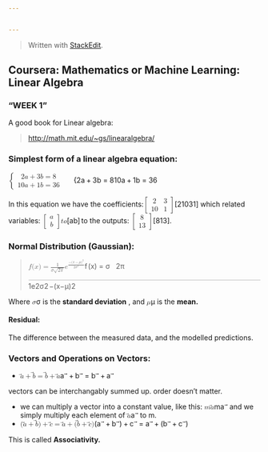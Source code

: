 ```yaml
---


---
```


<blockquote>
<p>Written with <a href="https://stackedit.io/">StackEdit</a>.</p>
</blockquote>
<h2 id="coursera-mathematics-or-machine-learning-linear-algebra">Coursera: Mathematics or Machine Learning: Linear Algebra</h2>
<h3 id="week-1">“WEEK 1”</h3>
<p>A good book for Linear algebra:</p>
<blockquote>
<p><a href="http://math.mit.edu/~gs/linearalgebra/">http://math.mit.edu/~gs/linearalgebra/</a></p>
</blockquote>
<h3 id="simplest-form-of-a-linear-algebra-equation">Simplest form of a linear algebra equation:</h3>
<p><span class="katex--inline"><span class="katex"><span class="katex-mathml"><math><semantics><mrow><mo fence="true">{</mo><mtable rowspacing="0.15999999999999992em" columnspacing="1em"><mtr><mtd><mstyle scriptlevel="0" displaystyle="false"><mrow><mn>2</mn><mi>a</mi><mo>+</mo><mn>3</mn><mi>b</mi><mo>=</mo><mn>8</mn></mrow></mstyle></mtd><mtd><mstyle scriptlevel="0" displaystyle="false"><mrow></mrow></mstyle></mtd><mtd><mstyle scriptlevel="0" displaystyle="false"><mrow></mrow></mstyle></mtd></mtr><mtr><mtd><mstyle scriptlevel="0" displaystyle="false"><mrow><mn>10</mn><mi>a</mi><mo>+</mo><mn>1</mn><mi>b</mi><mo>=</mo><mn>36</mn></mrow></mstyle></mtd><mtd><mstyle scriptlevel="0" displaystyle="false"><mrow></mrow></mstyle></mtd><mtd><mstyle scriptlevel="0" displaystyle="false"><mrow></mrow></mstyle></mtd></mtr></mtable></mrow><annotation encoding="application/x-tex">\left\{\begin{matrix}
2a + 3b = 8 &amp;  &amp; \\ 
10a + 1b = 36 &amp;  &amp; 
\end{matrix}\right.</annotation></semantics></math></span><span class="katex-html" aria-hidden="true"><span class="base"><span class="strut" style="height: 2.40003em; vertical-align: -0.95003em;"></span><span class="minner"><span class="mopen delimcenter" style="top: 0em;"><span class="delimsizing size3">{</span></span><span class="mord"><span class="mtable"><span class="col-align-c"><span class="vlist-t vlist-t2"><span class="vlist-r"><span class="vlist" style="height: 1.45em;"><span class="" style="top: -3.61em;"><span class="pstrut" style="height: 3em;"></span><span class="mord"><span class="mord">2</span><span class="mord mathdefault">a</span><span class="mspace" style="margin-right: 0.222222em;"></span><span class="mbin">+</span><span class="mspace" style="margin-right: 0.222222em;"></span><span class="mord">3</span><span class="mord mathdefault">b</span><span class="mspace" style="margin-right: 0.277778em;"></span><span class="mrel">=</span><span class="mspace" style="margin-right: 0.277778em;"></span><span class="mord">8</span></span></span><span class="" style="top: -2.41em;"><span class="pstrut" style="height: 3em;"></span><span class="mord"><span class="mord">1</span><span class="mord">0</span><span class="mord mathdefault">a</span><span class="mspace" style="margin-right: 0.222222em;"></span><span class="mbin">+</span><span class="mspace" style="margin-right: 0.222222em;"></span><span class="mord">1</span><span class="mord mathdefault">b</span><span class="mspace" style="margin-right: 0.277778em;"></span><span class="mrel">=</span><span class="mspace" style="margin-right: 0.277778em;"></span><span class="mord">3</span><span class="mord">6</span></span></span></span><span class="vlist-s">​</span></span><span class="vlist-r"><span class="vlist" style="height: 0.95em;"><span class=""></span></span></span></span></span><span class="arraycolsep" style="width: 0.5em;"></span><span class="arraycolsep" style="width: 0.5em;"></span><span class="col-align-c"><span class="vlist-t vlist-t2"><span class="vlist-r"><span class="vlist" style="height: 1.45em;"><span class="" style="top: -3.45em;"><span class="pstrut" style="height: 2.84em;"></span><span class="mord"></span></span><span class="" style="top: -2.25em;"><span class="pstrut" style="height: 2.84em;"></span><span class="mord"></span></span></span><span class="vlist-s">​</span></span><span class="vlist-r"><span class="vlist" style="height: 0.95em;"><span class=""></span></span></span></span></span><span class="arraycolsep" style="width: 0.5em;"></span><span class="arraycolsep" style="width: 0.5em;"></span><span class="col-align-c"><span class="vlist-t vlist-t2"><span class="vlist-r"><span class="vlist" style="height: 1.45em;"><span class="" style="top: -3.45em;"><span class="pstrut" style="height: 2.84em;"></span><span class="mord"></span></span><span class="" style="top: -2.25em;"><span class="pstrut" style="height: 2.84em;"></span><span class="mord"></span></span></span><span class="vlist-s">​</span></span><span class="vlist-r"><span class="vlist" style="height: 0.95em;"><span class=""></span></span></span></span></span></span></span><span class="mclose nulldelimiter"></span></span></span></span></span></span></p>
<p>In this equation we have the coefficients:<span class="katex--inline"><span class="katex"><span class="katex-mathml"><math><semantics><mrow><mo fence="true">[</mo><mtable rowspacing="0.15999999999999992em" columnspacing="1em"><mtr><mtd><mstyle scriptlevel="0" displaystyle="false"><mn>2</mn></mstyle></mtd><mtd><mstyle scriptlevel="0" displaystyle="false"><mn>3</mn></mstyle></mtd></mtr><mtr><mtd><mstyle scriptlevel="0" displaystyle="false"><mn>10</mn></mstyle></mtd><mtd><mstyle scriptlevel="0" displaystyle="false"><mn>1</mn></mstyle></mtd></mtr></mtable><mo fence="true">]</mo></mrow><annotation encoding="application/x-tex">\begin{bmatrix}
2 &amp; 3\\ 
10 &amp; 1
\end{bmatrix}</annotation></semantics></math></span><span class="katex-html" aria-hidden="true"><span class="base"><span class="strut" style="height: 2.40003em; vertical-align: -0.95003em;"></span><span class="minner"><span class="mopen delimcenter" style="top: 0em;"><span class="delimsizing size3">[</span></span><span class="mord"><span class="mtable"><span class="col-align-c"><span class="vlist-t vlist-t2"><span class="vlist-r"><span class="vlist" style="height: 1.45em;"><span class="" style="top: -3.61em;"><span class="pstrut" style="height: 3em;"></span><span class="mord"><span class="mord">2</span></span></span><span class="" style="top: -2.41em;"><span class="pstrut" style="height: 3em;"></span><span class="mord"><span class="mord">1</span><span class="mord">0</span></span></span></span><span class="vlist-s">​</span></span><span class="vlist-r"><span class="vlist" style="height: 0.95em;"><span class=""></span></span></span></span></span><span class="arraycolsep" style="width: 0.5em;"></span><span class="arraycolsep" style="width: 0.5em;"></span><span class="col-align-c"><span class="vlist-t vlist-t2"><span class="vlist-r"><span class="vlist" style="height: 1.45em;"><span class="" style="top: -3.61em;"><span class="pstrut" style="height: 3em;"></span><span class="mord"><span class="mord">3</span></span></span><span class="" style="top: -2.41em;"><span class="pstrut" style="height: 3em;"></span><span class="mord"><span class="mord">1</span></span></span></span><span class="vlist-s">​</span></span><span class="vlist-r"><span class="vlist" style="height: 0.95em;"><span class=""></span></span></span></span></span></span></span><span class="mclose delimcenter" style="top: 0em;"><span class="delimsizing size3">]</span></span></span></span></span></span></span> which related variables: <span class="katex--inline"><span class="katex"><span class="katex-mathml"><math><semantics><mrow><mrow><mo fence="true">[</mo><mtable rowspacing="0.15999999999999992em" columnspacing="1em"><mtr><mtd><mstyle scriptlevel="0" displaystyle="false"><mi>a</mi></mstyle></mtd></mtr><mtr><mtd><mstyle scriptlevel="0" displaystyle="false"><mi>b</mi></mstyle></mtd></mtr></mtable><mo fence="true">]</mo></mrow><mi>t</mi><mi>o</mi></mrow><annotation encoding="application/x-tex">\begin{bmatrix}
a\\ 
b
\end{bmatrix} to</annotation></semantics></math></span><span class="katex-html" aria-hidden="true"><span class="base"><span class="strut" style="height: 2.40003em; vertical-align: -0.95003em;"></span><span class="minner"><span class="mopen delimcenter" style="top: 0em;"><span class="delimsizing size3">[</span></span><span class="mord"><span class="mtable"><span class="col-align-c"><span class="vlist-t vlist-t2"><span class="vlist-r"><span class="vlist" style="height: 1.45em;"><span class="" style="top: -3.61em;"><span class="pstrut" style="height: 3em;"></span><span class="mord"><span class="mord mathdefault">a</span></span></span><span class="" style="top: -2.41em;"><span class="pstrut" style="height: 3em;"></span><span class="mord"><span class="mord mathdefault">b</span></span></span></span><span class="vlist-s">​</span></span><span class="vlist-r"><span class="vlist" style="height: 0.95em;"><span class=""></span></span></span></span></span></span></span><span class="mclose delimcenter" style="top: 0em;"><span class="delimsizing size3">]</span></span></span><span class="mspace" style="margin-right: 0.166667em;"></span><span class="mord mathdefault">t</span><span class="mord mathdefault">o</span></span></span></span></span> the outputs: <span class="katex--inline"><span class="katex"><span class="katex-mathml"><math><semantics><mrow><mo fence="true">[</mo><mtable rowspacing="0.15999999999999992em" columnspacing="1em"><mtr><mtd><mstyle scriptlevel="0" displaystyle="false"><mn>8</mn></mstyle></mtd></mtr><mtr><mtd><mstyle scriptlevel="0" displaystyle="false"><mn>13</mn></mstyle></mtd></mtr></mtable><mo fence="true">]</mo></mrow><annotation encoding="application/x-tex">\begin{bmatrix}
8\\ 
13
\end{bmatrix}</annotation></semantics></math></span><span class="katex-html" aria-hidden="true"><span class="base"><span class="strut" style="height: 2.40003em; vertical-align: -0.95003em;"></span><span class="minner"><span class="mopen delimcenter" style="top: 0em;"><span class="delimsizing size3">[</span></span><span class="mord"><span class="mtable"><span class="col-align-c"><span class="vlist-t vlist-t2"><span class="vlist-r"><span class="vlist" style="height: 1.45em;"><span class="" style="top: -3.61em;"><span class="pstrut" style="height: 3em;"></span><span class="mord"><span class="mord">8</span></span></span><span class="" style="top: -2.41em;"><span class="pstrut" style="height: 3em;"></span><span class="mord"><span class="mord">1</span><span class="mord">3</span></span></span></span><span class="vlist-s">​</span></span><span class="vlist-r"><span class="vlist" style="height: 0.95em;"><span class=""></span></span></span></span></span></span></span><span class="mclose delimcenter" style="top: 0em;"><span class="delimsizing size3">]</span></span></span></span></span></span></span>.</p>
<h3 id="normal-distribution-gaussian">Normal Distribution (Gaussian):</h3>
<blockquote>
<p><span class="katex--inline"><span class="katex"><span class="katex-mathml"><math><semantics><mrow><mi>f</mi><mo stretchy="false">(</mo><mi>x</mi><mo stretchy="false">)</mo><mo>=</mo><mfrac><mn>1</mn><mrow><mi>σ</mi><msqrt><mrow><mn>2</mn><mi>π</mi></mrow></msqrt></mrow></mfrac><msup><mi>e</mi><mfrac><mrow><mo>−</mo><mo stretchy="false">(</mo><mi>x</mi><mo>−</mo><mi>μ</mi><msup><mo stretchy="false">)</mo><mn>2</mn></msup></mrow><mrow><mn>2</mn><msup><mi>σ</mi><mn>2</mn></msup></mrow></mfrac></msup></mrow><annotation encoding="application/x-tex">f(x) = \frac{1}{\sigma \sqrt{2\pi }} e^{\frac{-(x-\mu )^2}{2\sigma ^2}}</annotation></semantics></math></span><span class="katex-html" aria-hidden="true"><span class="base"><span class="strut" style="height: 1em; vertical-align: -0.25em;"></span><span class="mord mathdefault" style="margin-right: 0.10764em;">f</span><span class="mopen">(</span><span class="mord mathdefault">x</span><span class="mclose">)</span><span class="mspace" style="margin-right: 0.277778em;"></span><span class="mrel">=</span><span class="mspace" style="margin-right: 0.277778em;"></span></span><span class="base"><span class="strut" style="height: 1.86709em; vertical-align: -0.538em;"></span><span class="mord"><span class="mopen nulldelimiter"></span><span class="mfrac"><span class="vlist-t vlist-t2"><span class="vlist-r"><span class="vlist" style="height: 0.845108em;"><span class="" style="top: -2.55101em;"><span class="pstrut" style="height: 3em;"></span><span class="sizing reset-size6 size3 mtight"><span class="mord mtight"><span class="mord mathdefault mtight" style="margin-right: 0.03588em;">σ</span><span class="mord sqrt mtight"><span class="vlist-t vlist-t2"><span class="vlist-r"><span class="vlist" style="height: 0.912845em;"><span class="svg-align" style="top: -3em;"><span class="pstrut" style="height: 3em;"></span><span class="mord mtight" style="padding-left: 0.833em;"><span class="mord mtight">2</span><span class="mord mathdefault mtight" style="margin-right: 0.03588em;">π</span></span></span><span class="" style="top: -2.87284em;"><span class="pstrut" style="height: 3em;"></span><span class="hide-tail mtight" style="min-width: 0.853em; height: 1.08em;"><svg width="400em" height="1.08em" viewBox="0 0 400000 1080" preserveAspectRatio="xMinYMin slice"><path d="M95,702c-2.7,0,-7.17,-2.7,-13.5,-8c-5.8,-5.3,-9.5,
-10,-9.5,-14c0,-2,0.3,-3.3,1,-4c1.3,-2.7,23.83,-20.7,67.5,-54c44.2,-33.3,65.8,
-50.3,66.5,-51c1.3,-1.3,3,-2,5,-2c4.7,0,8.7,3.3,12,10s173,378,173,378c0.7,0,
35.3,-71,104,-213c68.7,-142,137.5,-285,206.5,-429c69,-144,104.5,-217.7,106.5,
-221c5.3,-9.3,12,-14,20,-14H400000v40H845.2724s-225.272,467,-225.272,467
s-235,486,-235,486c-2.7,4.7,-9,7,-19,7c-6,0,-10,-1,-12,-3s-194,-422,-194,-422
s-65,47,-65,47z M834 80H400000v40H845z"></path></svg></span></span></span><span class="vlist-s">​</span></span><span class="vlist-r"><span class="vlist" style="height: 0.127155em;"><span class=""></span></span></span></span></span></span></span></span><span class="" style="top: -3.23em;"><span class="pstrut" style="height: 3em;"></span><span class="frac-line" style="border-bottom-width: 0.04em;"></span></span><span class="" style="top: -3.394em;"><span class="pstrut" style="height: 3em;"></span><span class="sizing reset-size6 size3 mtight"><span class="mord mtight"><span class="mord mtight">1</span></span></span></span></span><span class="vlist-s">​</span></span><span class="vlist-r"><span class="vlist" style="height: 0.538em;"><span class=""></span></span></span></span></span><span class="mclose nulldelimiter"></span></span><span class="mord"><span class="mord mathdefault">e</span><span class="msupsub"><span class="vlist-t"><span class="vlist-r"><span class="vlist" style="height: 1.32909em;"><span class="" style="top: -3.45342em; margin-right: 0.05em;"><span class="pstrut" style="height: 3em;"></span><span class="sizing reset-size6 size3 mtight"><span class="mord mtight"><span class="mord mtight"><span class="mopen nulldelimiter sizing reset-size3 size6"></span><span class="mfrac"><span class="vlist-t vlist-t2"><span class="vlist-r"><span class="vlist" style="height: 1.25096em;"><span class="" style="top: -2.50619em;"><span class="pstrut" style="height: 3em;"></span><span class="sizing reset-size3 size1 mtight"><span class="mord mtight"><span class="mord mtight">2</span><span class="mord mtight"><span class="mord mathdefault mtight" style="margin-right: 0.03588em;">σ</span><span class="msupsub"><span class="vlist-t"><span class="vlist-r"><span class="vlist" style="height: 0.93844em;"><span class="" style="top: -2.93844em; margin-right: 0.1em;"><span class="pstrut" style="height: 2.64444em;"></span><span class="mord mtight">2</span></span></span></span></span></span></span></span></span></span><span class="" style="top: -3.2255em;"><span class="pstrut" style="height: 3em;"></span><span class="frac-line mtight" style="border-bottom-width: 0.049em;"></span></span><span class="" style="top: -3.50207em;"><span class="pstrut" style="height: 3em;"></span><span class="sizing reset-size3 size1 mtight"><span class="mord mtight"><span class="mord mtight">−</span><span class="mopen mtight">(</span><span class="mord mathdefault mtight">x</span><span class="mbin mtight">−</span><span class="mord mathdefault mtight">μ</span><span class="mclose mtight"><span class="mclose mtight">)</span><span class="msupsub"><span class="vlist-t"><span class="vlist-r"><span class="vlist" style="height: 1.04844em;"><span class="" style="top: -3.04844em; margin-right: 0.1em;"><span class="pstrut" style="height: 2.64444em;"></span><span class="mord mtight">2</span></span></span></span></span></span></span></span></span></span></span><span class="vlist-s">​</span></span><span class="vlist-r"><span class="vlist" style="height: 0.493814em;"><span class=""></span></span></span></span></span><span class="mclose nulldelimiter sizing reset-size3 size6"></span></span></span></span></span></span></span></span></span></span></span></span></span></span></p>
</blockquote>
<p>Where <span class="katex--inline"><span class="katex"><span class="katex-mathml"><math><semantics><mrow><mi>σ</mi></mrow><annotation encoding="application/x-tex">\sigma</annotation></semantics></math></span><span class="katex-html" aria-hidden="true"><span class="base"><span class="strut" style="height: 0.43056em; vertical-align: 0em;"></span><span class="mord mathdefault" style="margin-right: 0.03588em;">σ</span></span></span></span></span> is the <strong>standard deviation</strong> , and <span class="katex--inline"><span class="katex"><span class="katex-mathml"><math><semantics><mrow><mi>μ</mi></mrow><annotation encoding="application/x-tex">\mu</annotation></semantics></math></span><span class="katex-html" aria-hidden="true"><span class="base"><span class="strut" style="height: 0.625em; vertical-align: -0.19444em;"></span><span class="mord mathdefault">μ</span></span></span></span></span> is the <strong>mean.</strong></p>
<h4 id="residual">Residual:</h4>
<p>The difference between the measured data, and the modelled predictions.</p>
<h3 id="vectors-and-operations-on-vectors">Vectors and Operations on Vectors:</h3>
<ul>
<li><span class="katex--inline"><span class="katex"><span class="katex-mathml"><math><semantics><mrow><mover accent="true"><mi>a</mi><mo>⃗</mo></mover><mo>+</mo><mover accent="true"><mi>b</mi><mo>⃗</mo></mover><mo>=</mo><mover accent="true"><mi>b</mi><mo>⃗</mo></mover><mo>+</mo><mover accent="true"><mi>a</mi><mo>⃗</mo></mover></mrow><annotation encoding="application/x-tex">\vec{a} + \vec{b} = \vec{b} + \vec{a}</annotation></semantics></math></span><span class="katex-html" aria-hidden="true"><span class="base"><span class="strut" style="height: 0.79733em; vertical-align: -0.08333em;"></span><span class="mord accent"><span class="vlist-t"><span class="vlist-r"><span class="vlist" style="height: 0.714em;"><span class="" style="top: -3em;"><span class="pstrut" style="height: 3em;"></span><span class="mord"><span class="mord mathdefault">a</span></span></span><span class="" style="top: -3em;"><span class="pstrut" style="height: 3em;"></span><span class="accent-body" style="left: -0.2355em;"><span class="overlay" style="height: 0.714em; width: 0.471em;"><svg width="0.471em" height="0.714em" style="width:0.471em" viewBox="0 0 471 714" preserveAspectRatio="xMinYMin"><path d="M377 20c0-5.333 1.833-10 5.5-14S391 0 397 0c4.667 0 8.667 1.667 12 5
3.333 2.667 6.667 9 10 19 6.667 24.667 20.333 43.667 41 57 7.333 4.667 11
10.667 11 18 0 6-1 10-3 12s-6.667 5-14 9c-28.667 14.667-53.667 35.667-75 63
-1.333 1.333-3.167 3.5-5.5 6.5s-4 4.833-5 5.5c-1 .667-2.5 1.333-4.5 2s-4.333 1
-7 1c-4.667 0-9.167-1.833-13.5-5.5S337 184 337 178c0-12.667 15.667-32.333 47-59
H213l-171-1c-8.667-6-13-12.333-13-19 0-4.667 4.333-11.333 13-20h359
c-16-25.333-24-45-24-59z"></path></svg></span></span></span></span></span></span></span><span class="mspace" style="margin-right: 0.222222em;"></span><span class="mbin">+</span><span class="mspace" style="margin-right: 0.222222em;"></span></span><span class="base"><span class="strut" style="height: 0.97744em; vertical-align: 0em;"></span><span class="mord accent"><span class="vlist-t"><span class="vlist-r"><span class="vlist" style="height: 0.97744em;"><span class="" style="top: -3em;"><span class="pstrut" style="height: 3em;"></span><span class="mord"><span class="mord mathdefault">b</span></span></span><span class="" style="top: -3.26344em;"><span class="pstrut" style="height: 3em;"></span><span class="accent-body" style="left: -0.2355em;"><span class="overlay" style="height: 0.714em; width: 0.471em;"><svg width="0.471em" height="0.714em" style="width:0.471em" viewBox="0 0 471 714" preserveAspectRatio="xMinYMin"><path d="M377 20c0-5.333 1.833-10 5.5-14S391 0 397 0c4.667 0 8.667 1.667 12 5
3.333 2.667 6.667 9 10 19 6.667 24.667 20.333 43.667 41 57 7.333 4.667 11
10.667 11 18 0 6-1 10-3 12s-6.667 5-14 9c-28.667 14.667-53.667 35.667-75 63
-1.333 1.333-3.167 3.5-5.5 6.5s-4 4.833-5 5.5c-1 .667-2.5 1.333-4.5 2s-4.333 1
-7 1c-4.667 0-9.167-1.833-13.5-5.5S337 184 337 178c0-12.667 15.667-32.333 47-59
H213l-171-1c-8.667-6-13-12.333-13-19 0-4.667 4.333-11.333 13-20h359
c-16-25.333-24-45-24-59z"></path></svg></span></span></span></span></span></span></span><span class="mspace" style="margin-right: 0.277778em;"></span><span class="mrel">=</span><span class="mspace" style="margin-right: 0.277778em;"></span></span><span class="base"><span class="strut" style="height: 1.06077em; vertical-align: -0.08333em;"></span><span class="mord accent"><span class="vlist-t"><span class="vlist-r"><span class="vlist" style="height: 0.97744em;"><span class="" style="top: -3em;"><span class="pstrut" style="height: 3em;"></span><span class="mord"><span class="mord mathdefault">b</span></span></span><span class="" style="top: -3.26344em;"><span class="pstrut" style="height: 3em;"></span><span class="accent-body" style="left: -0.2355em;"><span class="overlay" style="height: 0.714em; width: 0.471em;"><svg width="0.471em" height="0.714em" style="width:0.471em" viewBox="0 0 471 714" preserveAspectRatio="xMinYMin"><path d="M377 20c0-5.333 1.833-10 5.5-14S391 0 397 0c4.667 0 8.667 1.667 12 5
3.333 2.667 6.667 9 10 19 6.667 24.667 20.333 43.667 41 57 7.333 4.667 11
10.667 11 18 0 6-1 10-3 12s-6.667 5-14 9c-28.667 14.667-53.667 35.667-75 63
-1.333 1.333-3.167 3.5-5.5 6.5s-4 4.833-5 5.5c-1 .667-2.5 1.333-4.5 2s-4.333 1
-7 1c-4.667 0-9.167-1.833-13.5-5.5S337 184 337 178c0-12.667 15.667-32.333 47-59
H213l-171-1c-8.667-6-13-12.333-13-19 0-4.667 4.333-11.333 13-20h359
c-16-25.333-24-45-24-59z"></path></svg></span></span></span></span></span></span></span><span class="mspace" style="margin-right: 0.222222em;"></span><span class="mbin">+</span><span class="mspace" style="margin-right: 0.222222em;"></span></span><span class="base"><span class="strut" style="height: 0.714em; vertical-align: 0em;"></span><span class="mord accent"><span class="vlist-t"><span class="vlist-r"><span class="vlist" style="height: 0.714em;"><span class="" style="top: -3em;"><span class="pstrut" style="height: 3em;"></span><span class="mord"><span class="mord mathdefault">a</span></span></span><span class="" style="top: -3em;"><span class="pstrut" style="height: 3em;"></span><span class="accent-body" style="left: -0.2355em;"><span class="overlay" style="height: 0.714em; width: 0.471em;"><svg width="0.471em" height="0.714em" style="width:0.471em" viewBox="0 0 471 714" preserveAspectRatio="xMinYMin"><path d="M377 20c0-5.333 1.833-10 5.5-14S391 0 397 0c4.667 0 8.667 1.667 12 5
3.333 2.667 6.667 9 10 19 6.667 24.667 20.333 43.667 41 57 7.333 4.667 11
10.667 11 18 0 6-1 10-3 12s-6.667 5-14 9c-28.667 14.667-53.667 35.667-75 63
-1.333 1.333-3.167 3.5-5.5 6.5s-4 4.833-5 5.5c-1 .667-2.5 1.333-4.5 2s-4.333 1
-7 1c-4.667 0-9.167-1.833-13.5-5.5S337 184 337 178c0-12.667 15.667-32.333 47-59
H213l-171-1c-8.667-6-13-12.333-13-19 0-4.667 4.333-11.333 13-20h359
c-16-25.333-24-45-24-59z"></path></svg></span></span></span></span></span></span></span></span></span></span></span></li>
</ul>
<p>vectors can be interchangably summed up. order doesn’t matter.</p>
<ul>
<li>we can multiply a vector into a constant value, like this: <span class="katex--inline"><span class="katex"><span class="katex-mathml"><math><semantics><mrow><mi>m</mi><mover accent="true"><mi>a</mi><mo>⃗</mo></mover></mrow><annotation encoding="application/x-tex">m\vec{a}</annotation></semantics></math></span><span class="katex-html" aria-hidden="true"><span class="base"><span class="strut" style="height: 0.714em; vertical-align: 0em;"></span><span class="mord mathdefault">m</span><span class="mord accent"><span class="vlist-t"><span class="vlist-r"><span class="vlist" style="height: 0.714em;"><span class="" style="top: -3em;"><span class="pstrut" style="height: 3em;"></span><span class="mord"><span class="mord mathdefault">a</span></span></span><span class="" style="top: -3em;"><span class="pstrut" style="height: 3em;"></span><span class="accent-body" style="left: -0.2355em;"><span class="overlay" style="height: 0.714em; width: 0.471em;"><svg width="0.471em" height="0.714em" style="width:0.471em" viewBox="0 0 471 714" preserveAspectRatio="xMinYMin"><path d="M377 20c0-5.333 1.833-10 5.5-14S391 0 397 0c4.667 0 8.667 1.667 12 5
3.333 2.667 6.667 9 10 19 6.667 24.667 20.333 43.667 41 57 7.333 4.667 11
10.667 11 18 0 6-1 10-3 12s-6.667 5-14 9c-28.667 14.667-53.667 35.667-75 63
-1.333 1.333-3.167 3.5-5.5 6.5s-4 4.833-5 5.5c-1 .667-2.5 1.333-4.5 2s-4.333 1
-7 1c-4.667 0-9.167-1.833-13.5-5.5S337 184 337 178c0-12.667 15.667-32.333 47-59
H213l-171-1c-8.667-6-13-12.333-13-19 0-4.667 4.333-11.333 13-20h359
c-16-25.333-24-45-24-59z"></path></svg></span></span></span></span></span></span></span></span></span></span></span> and we simply multiply each element of <span class="katex--inline"><span class="katex"><span class="katex-mathml"><math><semantics><mrow><mover accent="true"><mi>a</mi><mo>⃗</mo></mover></mrow><annotation encoding="application/x-tex">\vec{a}</annotation></semantics></math></span><span class="katex-html" aria-hidden="true"><span class="base"><span class="strut" style="height: 0.714em; vertical-align: 0em;"></span><span class="mord accent"><span class="vlist-t"><span class="vlist-r"><span class="vlist" style="height: 0.714em;"><span class="" style="top: -3em;"><span class="pstrut" style="height: 3em;"></span><span class="mord"><span class="mord mathdefault">a</span></span></span><span class="" style="top: -3em;"><span class="pstrut" style="height: 3em;"></span><span class="accent-body" style="left: -0.2355em;"><span class="overlay" style="height: 0.714em; width: 0.471em;"><svg width="0.471em" height="0.714em" style="width:0.471em" viewBox="0 0 471 714" preserveAspectRatio="xMinYMin"><path d="M377 20c0-5.333 1.833-10 5.5-14S391 0 397 0c4.667 0 8.667 1.667 12 5
3.333 2.667 6.667 9 10 19 6.667 24.667 20.333 43.667 41 57 7.333 4.667 11
10.667 11 18 0 6-1 10-3 12s-6.667 5-14 9c-28.667 14.667-53.667 35.667-75 63
-1.333 1.333-3.167 3.5-5.5 6.5s-4 4.833-5 5.5c-1 .667-2.5 1.333-4.5 2s-4.333 1
-7 1c-4.667 0-9.167-1.833-13.5-5.5S337 184 337 178c0-12.667 15.667-32.333 47-59
H213l-171-1c-8.667-6-13-12.333-13-19 0-4.667 4.333-11.333 13-20h359
c-16-25.333-24-45-24-59z"></path></svg></span></span></span></span></span></span></span></span></span></span></span> to  m.</li>
<li><span class="katex--inline"><span class="katex"><span class="katex-mathml"><math><semantics><mrow><mo stretchy="false">(</mo><mover accent="true"><mi>a</mi><mo>⃗</mo></mover><mo>+</mo><mover accent="true"><mi>b</mi><mo>⃗</mo></mover><mo stretchy="false">)</mo><mo>+</mo><mover accent="true"><mi>c</mi><mo>⃗</mo></mover><mo>=</mo><mover accent="true"><mi>a</mi><mo>⃗</mo></mover><mo>+</mo><mo stretchy="false">(</mo><mover accent="true"><mi>b</mi><mo>⃗</mo></mover><mo>+</mo><mover accent="true"><mi>c</mi><mo>⃗</mo></mover><mo stretchy="false">)</mo></mrow><annotation encoding="application/x-tex">(\vec{a}+\vec{b})+\vec{c} = \vec{a} + (\vec{b} + \vec{c})</annotation></semantics></math></span><span class="katex-html" aria-hidden="true"><span class="base"><span class="strut" style="height: 1em; vertical-align: -0.25em;"></span><span class="mopen">(</span><span class="mord accent"><span class="vlist-t"><span class="vlist-r"><span class="vlist" style="height: 0.714em;"><span class="" style="top: -3em;"><span class="pstrut" style="height: 3em;"></span><span class="mord"><span class="mord mathdefault">a</span></span></span><span class="" style="top: -3em;"><span class="pstrut" style="height: 3em;"></span><span class="accent-body" style="left: -0.2355em;"><span class="overlay" style="height: 0.714em; width: 0.471em;"><svg width="0.471em" height="0.714em" style="width:0.471em" viewBox="0 0 471 714" preserveAspectRatio="xMinYMin"><path d="M377 20c0-5.333 1.833-10 5.5-14S391 0 397 0c4.667 0 8.667 1.667 12 5
3.333 2.667 6.667 9 10 19 6.667 24.667 20.333 43.667 41 57 7.333 4.667 11
10.667 11 18 0 6-1 10-3 12s-6.667 5-14 9c-28.667 14.667-53.667 35.667-75 63
-1.333 1.333-3.167 3.5-5.5 6.5s-4 4.833-5 5.5c-1 .667-2.5 1.333-4.5 2s-4.333 1
-7 1c-4.667 0-9.167-1.833-13.5-5.5S337 184 337 178c0-12.667 15.667-32.333 47-59
H213l-171-1c-8.667-6-13-12.333-13-19 0-4.667 4.333-11.333 13-20h359
c-16-25.333-24-45-24-59z"></path></svg></span></span></span></span></span></span></span><span class="mspace" style="margin-right: 0.222222em;"></span><span class="mbin">+</span><span class="mspace" style="margin-right: 0.222222em;"></span></span><span class="base"><span class="strut" style="height: 1.22744em; vertical-align: -0.25em;"></span><span class="mord accent"><span class="vlist-t"><span class="vlist-r"><span class="vlist" style="height: 0.97744em;"><span class="" style="top: -3em;"><span class="pstrut" style="height: 3em;"></span><span class="mord"><span class="mord mathdefault">b</span></span></span><span class="" style="top: -3.26344em;"><span class="pstrut" style="height: 3em;"></span><span class="accent-body" style="left: -0.2355em;"><span class="overlay" style="height: 0.714em; width: 0.471em;"><svg width="0.471em" height="0.714em" style="width:0.471em" viewBox="0 0 471 714" preserveAspectRatio="xMinYMin"><path d="M377 20c0-5.333 1.833-10 5.5-14S391 0 397 0c4.667 0 8.667 1.667 12 5
3.333 2.667 6.667 9 10 19 6.667 24.667 20.333 43.667 41 57 7.333 4.667 11
10.667 11 18 0 6-1 10-3 12s-6.667 5-14 9c-28.667 14.667-53.667 35.667-75 63
-1.333 1.333-3.167 3.5-5.5 6.5s-4 4.833-5 5.5c-1 .667-2.5 1.333-4.5 2s-4.333 1
-7 1c-4.667 0-9.167-1.833-13.5-5.5S337 184 337 178c0-12.667 15.667-32.333 47-59
H213l-171-1c-8.667-6-13-12.333-13-19 0-4.667 4.333-11.333 13-20h359
c-16-25.333-24-45-24-59z"></path></svg></span></span></span></span></span></span></span><span class="mclose">)</span><span class="mspace" style="margin-right: 0.222222em;"></span><span class="mbin">+</span><span class="mspace" style="margin-right: 0.222222em;"></span></span><span class="base"><span class="strut" style="height: 0.714em; vertical-align: 0em;"></span><span class="mord accent"><span class="vlist-t"><span class="vlist-r"><span class="vlist" style="height: 0.714em;"><span class="" style="top: -3em;"><span class="pstrut" style="height: 3em;"></span><span class="mord"><span class="mord mathdefault">c</span></span></span><span class="" style="top: -3em;"><span class="pstrut" style="height: 3em;"></span><span class="accent-body" style="left: -0.17994em;"><span class="overlay" style="height: 0.714em; width: 0.471em;"><svg width="0.471em" height="0.714em" style="width:0.471em" viewBox="0 0 471 714" preserveAspectRatio="xMinYMin"><path d="M377 20c0-5.333 1.833-10 5.5-14S391 0 397 0c4.667 0 8.667 1.667 12 5
3.333 2.667 6.667 9 10 19 6.667 24.667 20.333 43.667 41 57 7.333 4.667 11
10.667 11 18 0 6-1 10-3 12s-6.667 5-14 9c-28.667 14.667-53.667 35.667-75 63
-1.333 1.333-3.167 3.5-5.5 6.5s-4 4.833-5 5.5c-1 .667-2.5 1.333-4.5 2s-4.333 1
-7 1c-4.667 0-9.167-1.833-13.5-5.5S337 184 337 178c0-12.667 15.667-32.333 47-59
H213l-171-1c-8.667-6-13-12.333-13-19 0-4.667 4.333-11.333 13-20h359
c-16-25.333-24-45-24-59z"></path></svg></span></span></span></span></span></span></span><span class="mspace" style="margin-right: 0.277778em;"></span><span class="mrel">=</span><span class="mspace" style="margin-right: 0.277778em;"></span></span><span class="base"><span class="strut" style="height: 0.79733em; vertical-align: -0.08333em;"></span><span class="mord accent"><span class="vlist-t"><span class="vlist-r"><span class="vlist" style="height: 0.714em;"><span class="" style="top: -3em;"><span class="pstrut" style="height: 3em;"></span><span class="mord"><span class="mord mathdefault">a</span></span></span><span class="" style="top: -3em;"><span class="pstrut" style="height: 3em;"></span><span class="accent-body" style="left: -0.2355em;"><span class="overlay" style="height: 0.714em; width: 0.471em;"><svg width="0.471em" height="0.714em" style="width:0.471em" viewBox="0 0 471 714" preserveAspectRatio="xMinYMin"><path d="M377 20c0-5.333 1.833-10 5.5-14S391 0 397 0c4.667 0 8.667 1.667 12 5
3.333 2.667 6.667 9 10 19 6.667 24.667 20.333 43.667 41 57 7.333 4.667 11
10.667 11 18 0 6-1 10-3 12s-6.667 5-14 9c-28.667 14.667-53.667 35.667-75 63
-1.333 1.333-3.167 3.5-5.5 6.5s-4 4.833-5 5.5c-1 .667-2.5 1.333-4.5 2s-4.333 1
-7 1c-4.667 0-9.167-1.833-13.5-5.5S337 184 337 178c0-12.667 15.667-32.333 47-59
H213l-171-1c-8.667-6-13-12.333-13-19 0-4.667 4.333-11.333 13-20h359
c-16-25.333-24-45-24-59z"></path></svg></span></span></span></span></span></span></span><span class="mspace" style="margin-right: 0.222222em;"></span><span class="mbin">+</span><span class="mspace" style="margin-right: 0.222222em;"></span></span><span class="base"><span class="strut" style="height: 1.22744em; vertical-align: -0.25em;"></span><span class="mopen">(</span><span class="mord accent"><span class="vlist-t"><span class="vlist-r"><span class="vlist" style="height: 0.97744em;"><span class="" style="top: -3em;"><span class="pstrut" style="height: 3em;"></span><span class="mord"><span class="mord mathdefault">b</span></span></span><span class="" style="top: -3.26344em;"><span class="pstrut" style="height: 3em;"></span><span class="accent-body" style="left: -0.2355em;"><span class="overlay" style="height: 0.714em; width: 0.471em;"><svg width="0.471em" height="0.714em" style="width:0.471em" viewBox="0 0 471 714" preserveAspectRatio="xMinYMin"><path d="M377 20c0-5.333 1.833-10 5.5-14S391 0 397 0c4.667 0 8.667 1.667 12 5
3.333 2.667 6.667 9 10 19 6.667 24.667 20.333 43.667 41 57 7.333 4.667 11
10.667 11 18 0 6-1 10-3 12s-6.667 5-14 9c-28.667 14.667-53.667 35.667-75 63
-1.333 1.333-3.167 3.5-5.5 6.5s-4 4.833-5 5.5c-1 .667-2.5 1.333-4.5 2s-4.333 1
-7 1c-4.667 0-9.167-1.833-13.5-5.5S337 184 337 178c0-12.667 15.667-32.333 47-59
H213l-171-1c-8.667-6-13-12.333-13-19 0-4.667 4.333-11.333 13-20h359
c-16-25.333-24-45-24-59z"></path></svg></span></span></span></span></span></span></span><span class="mspace" style="margin-right: 0.222222em;"></span><span class="mbin">+</span><span class="mspace" style="margin-right: 0.222222em;"></span></span><span class="base"><span class="strut" style="height: 1em; vertical-align: -0.25em;"></span><span class="mord accent"><span class="vlist-t"><span class="vlist-r"><span class="vlist" style="height: 0.714em;"><span class="" style="top: -3em;"><span class="pstrut" style="height: 3em;"></span><span class="mord"><span class="mord mathdefault">c</span></span></span><span class="" style="top: -3em;"><span class="pstrut" style="height: 3em;"></span><span class="accent-body" style="left: -0.17994em;"><span class="overlay" style="height: 0.714em; width: 0.471em;"><svg width="0.471em" height="0.714em" style="width:0.471em" viewBox="0 0 471 714" preserveAspectRatio="xMinYMin"><path d="M377 20c0-5.333 1.833-10 5.5-14S391 0 397 0c4.667 0 8.667 1.667 12 5
3.333 2.667 6.667 9 10 19 6.667 24.667 20.333 43.667 41 57 7.333 4.667 11
10.667 11 18 0 6-1 10-3 12s-6.667 5-14 9c-28.667 14.667-53.667 35.667-75 63
-1.333 1.333-3.167 3.5-5.5 6.5s-4 4.833-5 5.5c-1 .667-2.5 1.333-4.5 2s-4.333 1
-7 1c-4.667 0-9.167-1.833-13.5-5.5S337 184 337 178c0-12.667 15.667-32.333 47-59
H213l-171-1c-8.667-6-13-12.333-13-19 0-4.667 4.333-11.333 13-20h359
c-16-25.333-24-45-24-59z"></path></svg></span></span></span></span></span></span></span><span class="mclose">)</span></span></span></span></span></li>
</ul>
<p>This is called <strong>Associativity.</strong></p>


